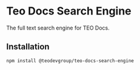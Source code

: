 Teo Docs Search Engine
==========

The full text search engine for TEO Docs.

## Installation

```sh
npm install @teodevgroup/teo-docs-search-engine
```
